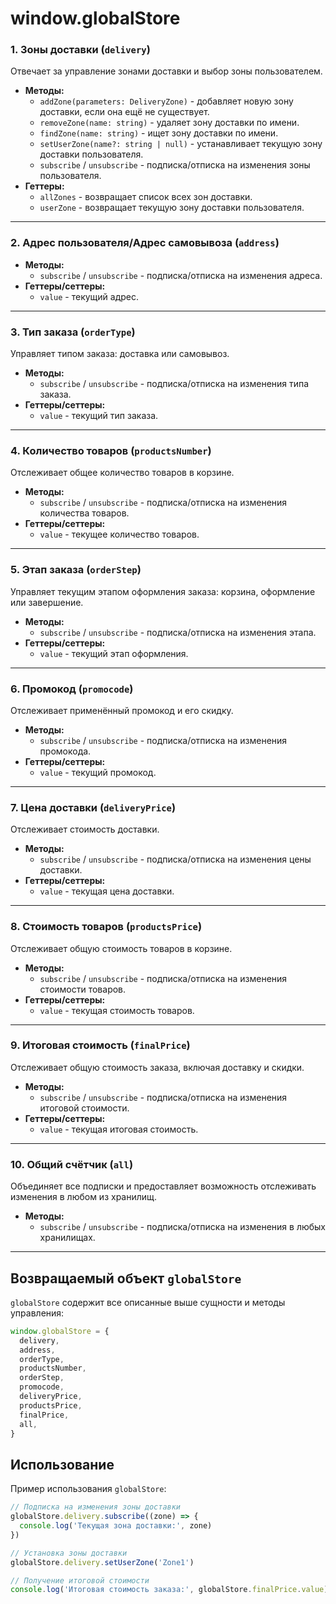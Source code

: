 # window.globalStore

### 1. **Зоны доставки (`delivery`)**

Отвечает за управление зонами доставки и выбор зоны пользователем.

- **Методы:**
  - `addZone(parameters: DeliveryZone)` - добавляет новую зону доставки, если она ещё не существует.
  - `removeZone(name: string)` - удаляет зону доставки по имени.
  - `findZone(name: string)` - ищет зону доставки по имени.
  - `setUserZone(name?: string | null)` - устанавливает текущую зону доставки пользователя.
  - `subscribe` / `unsubscribe` - подписка/отписка на изменения зоны пользователя.
- **Геттеры:**
  - `allZones` - возвращает список всех зон доставки.
  - `userZone` - возвращает текущую зону доставки пользователя.

---

### 2. **Адрес пользователя/Адрес самовывоза (`address`)**

- **Методы:**
  - `subscribe` / `unsubscribe` - подписка/отписка на изменения адреса.
- **Геттеры/сеттеры:**
  - `value` - текущий адрес.

---

### 3. **Тип заказа (`orderType`)**

Управляет типом заказа: доставка или самовывоз.

- **Методы:**
  - `subscribe` / `unsubscribe` - подписка/отписка на изменения типа заказа.
- **Геттеры/сеттеры:**
  - `value` - текущий тип заказа.

---

### 4. **Количество товаров (`productsNumber`)**

Отслеживает общее количество товаров в корзине.

- **Методы:**
  - `subscribe` / `unsubscribe` - подписка/отписка на изменения количества товаров.
- **Геттеры/сеттеры:**
  - `value` - текущее количество товаров.

---

### 5. **Этап заказа (`orderStep`)**

Управляет текущим этапом оформления заказа: корзина, оформление или завершение.

- **Методы:**
  - `subscribe` / `unsubscribe` - подписка/отписка на изменения этапа.
- **Геттеры/сеттеры:**
  - `value` - текущий этап оформления.

---

### 6. **Промокод (`promocode`)**

Отслеживает применённый промокод и его скидку.

- **Методы:**
  - `subscribe` / `unsubscribe` - подписка/отписка на изменения промокода.
- **Геттеры/сеттеры:**
  - `value` - текущий промокод.

---

### 7. **Цена доставки (`deliveryPrice`)**

Отслеживает стоимость доставки.

- **Методы:**
  - `subscribe` / `unsubscribe` - подписка/отписка на изменения цены доставки.
- **Геттеры/сеттеры:**
  - `value` - текущая цена доставки.

---

### 8. **Стоимость товаров (`productsPrice`)**

Отслеживает общую стоимость товаров в корзине.

- **Методы:**
  - `subscribe` / `unsubscribe` - подписка/отписка на изменения стоимости товаров.
- **Геттеры/сеттеры:**
  - `value` - текущая стоимость товаров.

---

### 9. **Итоговая стоимость (`finalPrice`)**

Отслеживает общую стоимость заказа, включая доставку и скидки.

- **Методы:**
  - `subscribe` / `unsubscribe` - подписка/отписка на изменения итоговой стоимости.
- **Геттеры/сеттеры:**
  - `value` - текущая итоговая стоимость.

---

### 10. **Общий счётчик (`all`)**

Объединяет все подписки и предоставляет возможность отслеживать изменения в любом из хранилищ.

- **Методы:**
  - `subscribe` / `unsubscribe` - подписка/отписка на изменения в любых хранилищах.

---

## Возвращаемый объект `globalStore`

`globalStore` содержит все описанные выше сущности и методы управления:

```typescript
window.globalStore = {
  delivery,
  address,
  orderType,
  productsNumber,
  orderStep,
  promocode,
  deliveryPrice,
  productsPrice,
  finalPrice,
  all,
}
```

## Использование

Пример использования `globalStore`:

```ts
// Подписка на изменения зоны доставки
globalStore.delivery.subscribe((zone) => {
  console.log('Текущая зона доставки:', zone)
})

// Установка зоны доставки
globalStore.delivery.setUserZone('Zone1')

// Получение итоговой стоимости
console.log('Итоговая стоимость заказа:', globalStore.finalPrice.value)
```
